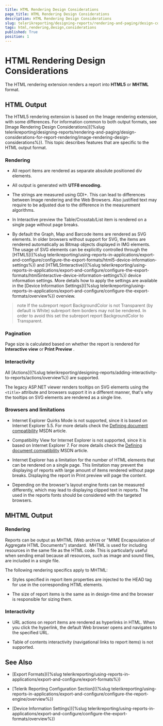 ```yaml
---
title: HTML Rendering Design Considerations
page_title: HTML Rendering Design Considerations 
description: HTML Rendering Design Considerations
slug: telerikreporting/designing-reports/rendering-and-paging/design-considerations-for-report-rendering/html-rendering-design-considerations
tags: html,rendering,design,considerations
published: True
position: 1
---
```


# HTML Rendering Design Considerations



The HTML rendering extension renders a report into __HTML5__  or __MHTML__  format.       

## HTML Output

The HTML5 rendering extension is based on the Image rendering extension, with some differences. For           information common to both output formats, see           [Image Rendering Design Considerations]({%slug telerikreporting/designing-reports/rendering-and-paging/design-considerations-for-report-rendering/image-rendering-design-considerations%}).           This topic describes features that are specific to the HTML output format.         

### Rendering

* All report items are rendered as separate absolute positioned div elements.

* All output is generated with __UTF8 encoding.__ 

* The strings are measured using GDI+. This can lead to differences between Image rendering and the Web Browsers.                    Also justified text may require to be adjusted due to the difference in the measurement algorithms.                 

* In Interactive preview the Table/Crosstab/List item is rendered on a single page without page breaks.                 

* By default the Graph, Map and Barcode items are rendered as SVG elements. In older browsers without support for SVG, the items are rendered automatically as Bitmap objects displayed in IMG elements.                   The usage of SVG elements can be explicitly controlled through the [HTML5]({%slug telerikreporting/using-reports-in-applications/export-and-configure/configure-the-export-formats/html5-device-information-settings%}) and [HTML5Interactive]({%slug telerikreporting/using-reports-in-applications/export-and-configure/configure-the-export-formats/html5interactive-device-information-settings%}) device information settings. More details how to apply the settings are available in the [Device Information Settings]({%slug telerikreporting/using-reports-in-applications/export-and-configure/configure-the-export-formats/overview%}) overview.                 

>note If the subreport report BackgroundColor is not Transparent (by default is White) subreport item borders may not be rendered.                 In order to avoid this set the subreport report BackgroundColor to Transparent.               


### Pagination

Page size is calculated based on whether the report is rendered for __Interactive view__ or __Print Preview__ .             

### Interactivity

All [Actions]({%slug telerikreporting/designing-reports/adding-interactivity-to-reports/actions/overview%}) are supported.             

The legacy ASP.NET viewer renders tooltips on SVG elements using the ```<title>``` attribute and browsers support it in a different manner,                that's why the tooltips on SVG elements are rendered as a single line.             


### Browsers and limitations

* Internet Explorer Quirks Mode is not supported, since it is based on Internet Explorer 5.5. For more details check the  [Defining document compatibility](http://msdn.microsoft.com/en-us/library/cc288325(v=vs.85).aspx)  MSDN article.                 

* Compatibility View for Internet Explorer is not supported, since it is based on Internet Explorer 7. For more details check the  [Defining document compatibility](http://msdn.microsoft.com/en-us/library/cc288325(v=vs.85).aspx)  MSDN article.                 

* Internet Explorer has a limitation for the number of HTML elements that can be rendered on a single page. This limitation may prevent the displaying of reports with large amount of items rendered without page breaks. Displaying the report in Print preview will page the content.

* Depending on the browser's layout engine fonts can be measured differently, which may lead to displaying clipped text in reports. The used in the reports fonts should be considered with the targeted browsers.                 

## MHTML Output

### Rendering

Reports can be output as MHTML (Web archive or "MIME Encapsulation of Aggregate HTML Documents") standard.                MHTML is used for including resources in the same file as the HTML code. This is particularly useful when               sending email because all resources, such as image and sound files, are included in a single file.             

The following rendering specifics apply to MHTML:

* Styles specified in report item properties are injected to the HEAD tag for use in the corresponding                   HTML elements.                 

* The size of report items is the same as in design-time and the browser is responsible for sizing them.

### Interactivity

* URL actions on report items are rendered as hyperlinks in HTML. When you click                   the hyperlink, the default Web browser opens and navigates to the specified URL.                 

* Table of contents interactivity (navigational links to report items) is not supported.                 

## See Also


 * [Export Formats]({%slug telerikreporting/using-reports-in-applications/export-and-configure/export-formats%})

 * [Telerik Reporting Configuration Section]({%slug telerikreporting/using-reports-in-applications/export-and-configure/configure-the-report-engine/overview%})

 * [Device Information Settings]({%slug telerikreporting/using-reports-in-applications/export-and-configure/configure-the-export-formats/overview%})
